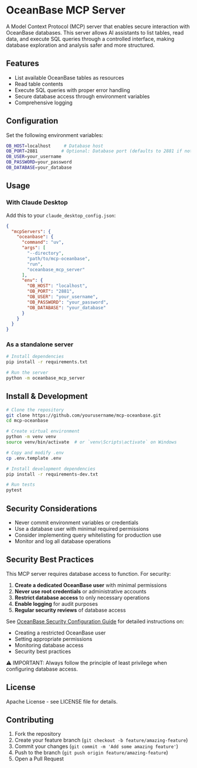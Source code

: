 # OceanBase MCP Server

A Model Context Protocol (MCP) server that enables secure interaction with OceanBase databases. 
This server allows AI assistants to list tables, read data, and execute SQL queries through a controlled interface, making database exploration and analysis safer and more structured.

## Features

- List available OceanBase tables as resources
- Read table contents
- Execute SQL queries with proper error handling
- Secure database access through environment variables
- Comprehensive logging


## Configuration

Set the following environment variables:

```bash
OB_HOST=localhost     # Database host
OB_PORT=2881         # Optional: Database port (defaults to 2881 if not specified)
OB_USER=your_username
OB_PASSWORD=your_password
OB_DATABASE=your_database
```

## Usage

### With Claude Desktop

Add this to your `claude_desktop_config.json`:

```json
{
  "mcpServers": {
    "oceanbase": {
      "command": "uv",
      "args": [
        "--directory", 
        "path/to/mcp-oceanbase",
        "run",
        "oceanbase_mcp_server"
      ],
      "env": {
        "OB_HOST": "localhost",
        "OB_PORT": "2881",
        "OB_USER": "your_username",
        "OB_PASSWORD": "your_password",
        "OB_DATABASE": "your_database"
      }
    }
  }
}
```

### As a standalone server

```bash
# Install dependencies
pip install -r requirements.txt

# Run the server
python -m oceanbase_mcp_server
```

## Install & Development

```bash
# Clone the repository
git clone https://github.com/yourusername/mcp-oceanbase.git
cd mcp-oceanbase

# Create virtual environment
python -m venv venv
source venv/bin/activate  # or `venv\Scripts\activate` on Windows

# Copy and modify .env
cp .env.template .env

# Install development dependencies
pip install -r requirements-dev.txt

# Run tests
pytest
```

## Security Considerations

- Never commit environment variables or credentials
- Use a database user with minimal required permissions
- Consider implementing query whitelisting for production use
- Monitor and log all database operations

## Security Best Practices

This MCP server requires database access to function. For security:

1. **Create a dedicated OceanBase user** with minimal permissions
2. **Never use root credentials** or administrative accounts
3. **Restrict database access** to only necessary operations
4. **Enable logging** for audit purposes
5. **Regular security reviews** of database access

See [OceanBase Security Configuration Guide](./SECURITY.md) for detailed instructions on:
- Creating a restricted OceanBase user
- Setting appropriate permissions
- Monitoring database access
- Security best practices

⚠️ IMPORTANT: Always follow the principle of least privilege when configuring database access.

## License

Apache License - see LICENSE file for details.

## Contributing

1. Fork the repository
2. Create your feature branch (`git checkout -b feature/amazing-feature`)
3. Commit your changes (`git commit -m 'Add some amazing feature'`)
4. Push to the branch (`git push origin feature/amazing-feature`)
5. Open a Pull Request

